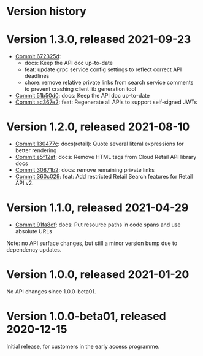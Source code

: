 # Version history

# Version 1.3.0, released 2021-09-23

- [Commit 672325d](https://github.com/googleapis/google-cloud-dotnet/commit/672325d):
  - docs: Keep the API doc up-to-date
  - feat: update grpc service config settings to reflect correct API deadlines
  - chore: remove relative private links from search service comments to prevent crashing client lib generation tool
- [Commit 51b50d0](https://github.com/googleapis/google-cloud-dotnet/commit/51b50d0): docs: Keep the API doc up-to-date
- [Commit ac367e2](https://github.com/googleapis/google-cloud-dotnet/commit/ac367e2): feat: Regenerate all APIs to support self-signed JWTs

# Version 1.2.0, released 2021-08-10

- [Commit 130477c](https://github.com/googleapis/google-cloud-dotnet/commit/130477c): docs(retail): Quote several literal expressions for better rendering
- [Commit e5f12af](https://github.com/googleapis/google-cloud-dotnet/commit/e5f12af): docs: Remove HTML tags from Cloud Retail API library docs
- [Commit 30871b2](https://github.com/googleapis/google-cloud-dotnet/commit/30871b2): docs: remove remaining private links
- [Commit 360c029](https://github.com/googleapis/google-cloud-dotnet/commit/360c029): feat: Add restricted Retail Search features for Retail API v2.

# Version 1.1.0, released 2021-04-29

- [Commit 91fa8df](https://github.com/googleapis/google-cloud-dotnet/commit/91fa8df): docs: Put resource paths in code spans and use absolute URLs

Note: no API surface changes, but still a minor version bump due to dependency updates.

# Version 1.0.0, released 2021-01-20

No API changes since 1.0.0-beta01.

# Version 1.0.0-beta01, released 2020-12-15

Initial release, for customers in the early access programme.
